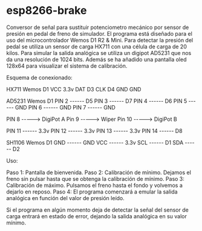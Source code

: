 # esp8266-brake
Conversor de señal para sustituir potenciometro mecánico por sensor de presión en pedal de freno de simulador. El programa está diseñado para el uso del microcontrolador Wemos D1 R2 & Mini. Para detectar la presión del pedal se utiliza un sensor de carga HX711 con una célula de carga de 20 kilos. Para simular la salida analógica se utiliza un digipot AD5231 que nos da una resolución de 1024 bits. Además se ha añadido una pantalla oled 128x64 para visualizar el sistema de calibración.

Esquema de conexionado:

HX711         Wemos D1
VCC           3.3v
DAT           D3
CLK           D4
GND           GND

AD5231        Wemos D1
PIN 2  ------ D5
PIN 3  ------ D7
PIN 4  ------ D6
PIN 5  ------ GND
PIN 6  ------ GND
PIN 7  ------ GND

PIN 8  -----> DigiPot A
Pin 9  -----> Wiper
Pin 10 -----> DigiPot B

PIN 11 ------ 3.3v
PIN 12 ------ 3.3v
PIN 13 ------ 3.3v
PIN 14 ------ D8

SH1106      Wemos D1
GND  ------ GND
VCC  ------ 3.3v
SCL  ------ D1
SDA  ------ D2

Uso:

Paso 1: Pantalla de bienvenida.
Paso 2: Calibración de mínimo. Dejamos el freno sin pulsar hasta que se obtenga la calibración de mínimo.
Paso 3: Calibración de máximo. Pulsamos el freno hasta el fondo y volvemos a dejarlo en reposo.
Paso 4: El programa comenzará a emular la salida analógica en función del valor de presión leído.

Si el programa en algún momento deja de detectar la señal del sensor de carga entrará en estado de error, dejando la salida analógica en su valor mínimo.
